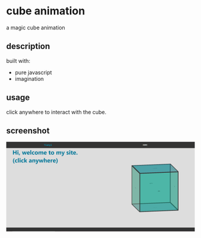 # cube animation
a magic cube animation

## description
built with:
- pure javascript
- imagination

## usage
click anywhere to interact with the cube.

## screenshot
![image-20200616002222348](img/cubescreenshot.png)
